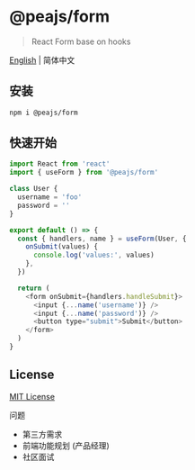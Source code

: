 # @peajs/form

> React Form base on hooks

[English](./README.md) | 简体中文

## 安装

```sh
npm i @peajs/form
```

## 快速开始

```js
import React from 'react'
import { useForm } from '@peajs/form'

class User {
  username = 'foo'
  password = ''
}

export default () => {
  const { handlers, name } = useForm(User, {
    onSubmit(values) {
      console.log('values:', values)
    },
  })

  return (
    <form onSubmit={handlers.handleSubmit}>
      <input {...name('username')} />
      <input {...name('password')} />
      <button type="submit">Submit</button>
    </form>
  )
}
```

## License

[MIT License](https://github.com/pea-team/pea/blob/master/LICENSE)

问题
- 第三方需求
- 前端功能规划 (产品经理)
- 社区面试
